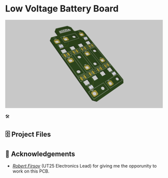 # Low Voltage Battery Board 

![head](https://github.com/thejoonho/lv-bomba/blob/main/images/lv-batt-board.jpeg)

🛠️ 

## 🗄️ Project Files



## 💐 Acknowledgements

- *[Robert Firsov](https://www.linkedin.com/in/robert-firsov/)* (UT25 Electronics Lead) for giving me the opporunity to work on this PCB. 
